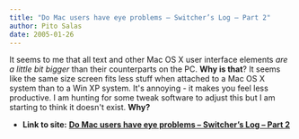 ```yaml
---
title: "Do Mac users have eye problems – Switcher’s Log – Part 2"
author: Pito Salas
date: 2005-01-26
---
```


It seems to me that all text and other Mac OS X user interface elements _are a
little bit bigger_ than their counterparts on the PC. **Why is that**? It
seems like the same size screen fits less stuff when attached to a Mac OS X
system than to a Win XP system. It's annoying - it makes you feel less
productive. I am hunting for some tweak software to adjust this but I am
starting to think it doesn't exist.  **Why?**


* **Link to site:** **[Do Mac users have eye problems – Switcher’s Log – Part 2](None)**
